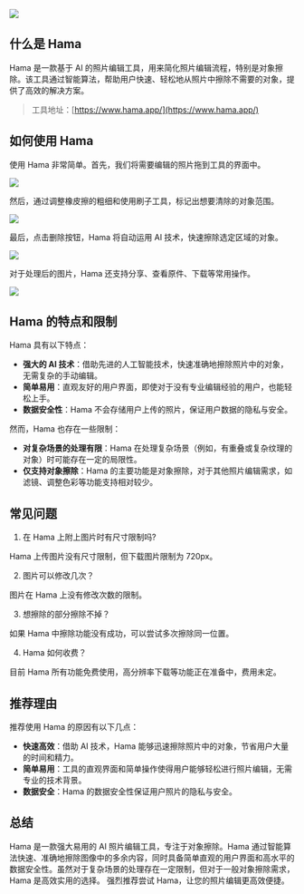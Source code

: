 ![](1)

## 什么是 Hama

Hama 是一款基于 AI 的照片编辑工具，用来简化照片编辑流程，特别是对象擦除。该工具通过智能算法，帮助用户快速、轻松地从照片中擦除不需要的对象，提供了高效的解决方案。

> 工具地址：[https://www.hama.app/](https://www.hama.app/)

## 如何使用 Hama

使用 Hama 非常简单。首先，我们将需要编辑的照片拖到工具的界面中。

![](2)

然后，通过调整橡皮擦的粗细和使用刷子工具，标记出想要清除的对象范围。

![](3)

最后，点击删除按钮，Hama 将自动运用 AI 技术，快速擦除选定区域的对象。

![](4)

对于处理后的图片，Hama 还支持分享、查看原件、下载等常用操作。

![](5)

## Hama 的特点和限制

Hama 具有以下特点：

- **强大的 AI 技术**：借助先进的人工智能技术，快速准确地擦除照片中的对象，无需复杂的手动编辑。
- **简单易用**：直观友好的用户界面，即使对于没有专业编辑经验的用户，也能轻松上手。
- **数据安全性**：Hama 不会存储用户上传的照片，保证用户数据的隐私与安全。

然而，Hama 也存在一些限制：

- **对复杂场景的处理有限**：Hama 在处理复杂场景（例如，有重叠或复杂纹理的对象）时可能存在一定的局限性。
- **仅支持对象擦除**：Hama 的主要功能是对象擦除，对于其他照片编辑需求，如滤镜、调整色彩等功能支持相对较少。

## 常见问题

1. 在 Hama 上附上图片时有尺寸限制吗?

Hama 上传图片没有尺寸限制，但下载图片限制为 720px。

2. 图片可以修改几次？

图片在 Hama 上没有修改次数的限制。

3. 想擦除的部分擦除不掉？

如果 Hama 中擦除功能没有成功，可以尝试多次擦除同一位置。

4. Hama 如何收费？

目前 Hama 所有功能免费使用，高分辨率下载等功能正在准备中，费用未定。

## 推荐理由

推荐使用 Hama 的原因有以下几点：

- **快速高效**：借助 AI 技术，Hama 能够迅速擦除照片中的对象，节省用户大量的时间和精力。
- **简单易用**：工具的直观界面和简单操作使得用户能够轻松进行照片编辑，无需专业的技术背景。
- **数据安全**：Hama 的数据安全性保证用户照片的隐私与安全。

## 总结

Hama 是一款强大易用的 AI 照片编辑工具，专注于对象擦除。Hama 通过智能算法快速、准确地擦除图像中的多余内容，同时具备简单直观的用户界面和高水平的数据安全性。虽然对于复杂场景的处理存在一定限制，但对于一般对象擦除需求，Hama 是高效实用的选择。
强烈推荐尝试 Hama，让您的照片编辑更高效便捷。
